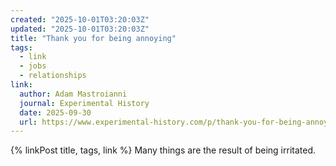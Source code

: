 ```yaml
---
created: "2025-10-01T03:20:03Z"
updated: "2025-10-01T03:20:03Z"
title: "Thank you for being annoying"
tags:
  - link
  - jobs
  - relationships
link:
  author: Adam Mastroianni
  journal: Experimental History
  date: 2025-09-30
  url: https://www.experimental-history.com/p/thank-you-for-being-annoying
---
```


{% linkPost title, tags, link %} Many things are the result of being irritated.
